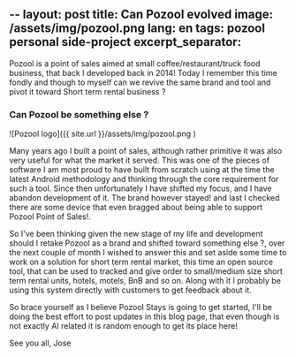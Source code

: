 --
layout: post
title: Can Pozool evolved
image: /assets/img/pozool.png
lang: en
tags: pozool personal side-project 
excerpt_separator: <!--more-->
---

Pozool is a point of sales aimed at small coffee/restaurant/truck food business, that back I developed back in 2014! Today I remember this time fondly and though to myself can we revive the same brand and tool and pivot it toward Short term rental business ?

<!--more-->


### Can Pozool be something else ? 


![Pozool logo]({{ site.url }}/assets/img/pozool.png )

Many years ago I built a point of sales, although rather primitive it was also very useful for what the market it served. This was one of the pieces of software I am most proud to have built from scratch using at the time the latest Android methodology and thinking through the core requirement for such a tool. Since then unfortunately I have shifted my focus, and I have abandon development of it. The brand however stayed! and last I checked there are some device that even bragged about being able to support Pozool Point of Sales!.

So I've been thinking given the new stage of my life and development should I retake Pozool as a brand and shifted toward something else ?, over the next couple of month I wished to answer this and set aside some time to work on a solution for short term rental market, this time an open source tool, that can be used to tracked and give order to small/medium size short term rental units, hotels, motels, BnB and so on. Along with it I probably be using this system directly with customers to get feedback about it. 

So brace yourself as I believe Pozool Stays is going to get started, I'll be doing the best effort to post updates in this blog page, that even though is not exactly AI related it is random enough to get its place here!

See you all, Jose
